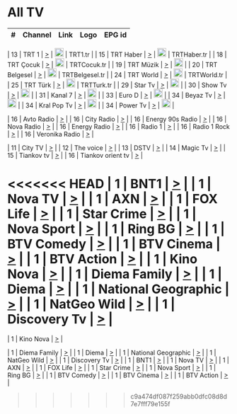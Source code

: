 <h1>All TV</h1>

| #   | Channel        | Link  | Logo | EPG id |
|:---:|:--------------:|:-----:|:----:|:------:|

| 13  | TRT 1            | [>](https://tv-trt1.medya.trt.com.tr/master.m3u8) | <img height="20" src="https://i.imgur.com/j786OLG.png"/> | TRT1.tr |
| 15  | TRT Haber        | [>](https://tv-trthaber.medya.trt.com.tr/master.m3u8) | <img height="20" src="https://i.imgur.com/OVfo8Ab.png"/> | TRTHaber.tr |
| 18  | TRT Çocuk        | [>](https://tv-trtcocuk.medya.trt.com.tr/master.m3u8) | <img height="20" src="https://i.imgur.com/QLFmD6d.png"/> | TRTCocuk.tr |
| 19  | TRT Müzik        | [>](https://tv-trtmuzik.medya.trt.com.tr/master.m3u8) | <img height="20" src="https://i.imgur.com/fIVFCEd.png"/> |
| 20  | TRT Belgesel     | [>](https://tv-trtbelgesel.medya.trt.com.tr/master.m3u8) | <img height="20" src="https://i.imgur.com/MGO87pe.png"/> | TRTBelgesel.tr |
| 24  | TRT World        | [>](https://tv-trtworld.medya.trt.com.tr/master.m3u8) | <img height="20" src="https://i.imgur.com/JEA2xpv.png"/> | TRTWorld.tr |
| 25  | TRT Türk         | [>](https://tv-trtturk.medya.trt.com.tr/master.m3u8) | <img height="20" src="https://i.imgur.com/OSTOQNw.png"/> | TRTTurk.tr |
| 29  | Star Tv   | [>](https://dogus-live.daioncdn.net/startv/startv_360p.m3u8) | <img height="20" src="https://i.imgur.com/IebUZx1.png"/> |
| 30  | Show Tv     | [>](https://ciner-live.daioncdn.net/showtv/showtv.m3u8) | <img height="20" src="https://i.imgur.com/IebUZx1.png"/> |
| 31  | Kanal 7     | [>](https://kanal7-live.daioncdn.net/kanal7/kanal7.m3u8) | <img height="20" src="https://i.imgur.com/IebUZx1.png"/> |
| 33  | Euro D    | [>](https://www.youtube.com/user/KanalD/live) | <img height="20" src="https://i.imgur.com/IebUZx1.png"/> |
| 34  | Beyaz Tv     | [>](https://beyaztv-live.daioncdn.net/beyaztv/beyaztv.m3u8) | <img height="20" src="https://i.imgur.com/IebUZx1.png"/> |
| 34  | Kral Pop Tv     | [>](https://www.youtube.com/watch?v=GuFTuKoXepw) | <img height="20" src="https://i.imgur.com/IebUZx1.png"/> |
| 34  | Power Tv     | [>](https://livetv.powerapp.com.tr/powerTV/powerhd.smil/chunklist.m3u8) | <img height="20" src="https://i.imgur.com/IebUZx1.png"/> |

| 16  | Avto Radio | [>](http://stream.metacast.eu/avtoradio.mp3.m3u) |
| 16  | City Radio | [>](http://stream.metacast.eu/city.aac.m3u) |
| 16  | Energy 90s Radio | [>](http://stream.metacast.eu/energy-90s.m3u) |
| 16  | Nova Radio | [>](http://stream.metacast.eu/nova.aac.m3u) |
| 16  | Energy Radio | [>](http://stream.metacast.eu/nrj.aac.m3u) |
| 16  | Radio 1 | [>](http://stream.metacast.eu/radio1.aac.m3u) |
| 16  | Radio 1 Rock | [>](http://stream.metacast.eu/radio1rock.aac.m3u) |
| 16  | Veronika Radio | [>](http://stream.metacast.eu/veronika.aac.m3u) |

| 11  | City TV | [>](https://tv.city.bg/play/tshls/citytv/index.m3u8) |
| 12  | The voice | [>](https://bss1.neterra.tv/thevoice/thevoice.m3u8) |
| 13  | DSTV | [>](http://46.249.95.140:8081/hls/data.m3u8) |
| 14  | Magic Tv | [>](https://bss1.neterra.tv/magictv/magictv.m3u8) |
| 15  | Tiankov tv | [>](https://streamer103.neterra.tv/tiankov-folk/live.m3u8) |
| 16  | Tiankov orient tv | [>](https://streamer103.neterra.tv/tiankov-orient/live.m3u8) |

<<<<<<< HEAD
| 1 | BNT1 | [>](https://ymkaya.xyz:42659/tv/bnt1/playlist.m3u8?wmsAuthSign=c2VydmVyX3RpbWU9Ny8zLzIwMjUgMTowNDozNiBQTSZoYXNoX3ZhbHVlPWR2QkdKSmhvK3UwMWpWbDFYQVlvbHc9PSZ2YWxpZG1pbnV0ZXM9NjA=) |
| 1 | Nova TV | [>](https://ymkaya.xyz:42659/tv/novatv/playlist.m3u8?wmsAuthSign=c2VydmVyX3RpbWU9Ny8zLzIwMjUgMTowNDo0NSBQTSZoYXNoX3ZhbHVlPXJ1NjcyNlBlaXFaVXR0a0d5Tm5acUE9PSZ2YWxpZG1pbnV0ZXM9NjA=) |
| 1 | AXN | [>](https://ymkaya.xyz:42659/tv/axn/playlist.m3u8?wmsAuthSign=c2VydmVyX3RpbWU9Ny8zLzIwMjUgMTowNDo1NSBQTSZoYXNoX3ZhbHVlPUxOR0dYQ2h5ZHhERktXY3BWZjBvVmc9PSZ2YWxpZG1pbnV0ZXM9NjA=) |
| 1 | FOX Life | [>](https://ymkaya.xyz:42659/tv/foxlife/playlist.m3u8?wmsAuthSign=c2VydmVyX3RpbWU9Ny8zLzIwMjUgMTowNTowNSBQTSZoYXNoX3ZhbHVlPWVTcHBBSlRDeGttakpCRVVYOUdFdmc9PSZ2YWxpZG1pbnV0ZXM9NjA=) |
| 1 | Star Crime | [>](https://ymkaya.xyz:42659/tv/foxcrime/playlist.m3u8?wmsAuthSign=c2VydmVyX3RpbWU9Ny8zLzIwMjUgMTowNToxNCBQTSZoYXNoX3ZhbHVlPVIxUENqbVB4NmYyVnBpRjMrVzVvTVE9PSZ2YWxpZG1pbnV0ZXM9NjA=) |
| 1 | Nova Sport | [>](https://ymkaya.xyz:42659/tv/novasport/playlist.m3u8?wmsAuthSign=c2VydmVyX3RpbWU9Ny8zLzIwMjUgMTowNToyNSBQTSZoYXNoX3ZhbHVlPTJQYmNNcDJydUhQdWUwamw3WWMxUXc9PSZ2YWxpZG1pbnV0ZXM9NjA=) |
| 1 | Ring BG | [>](https://ymkaya.xyz:42659/tv/ringbg/playlist.m3u8?wmsAuthSign=c2VydmVyX3RpbWU9Ny8zLzIwMjUgMTowNTozNSBQTSZoYXNoX3ZhbHVlPXdYR1BBdzlpMlUyZGFoeTRadzRnMEE9PSZ2YWxpZG1pbnV0ZXM9NjA=) |
| 1 | BTV Comedy | [>](https://ymkaya.xyz:42659/tv/btvcomedy/playlist.m3u8?wmsAuthSign=c2VydmVyX3RpbWU9Ny8zLzIwMjUgMTowNTo0NCBQTSZoYXNoX3ZhbHVlPUxZQW9PVEN3dmhDdkFYeittOHR5RXc9PSZ2YWxpZG1pbnV0ZXM9NjA=) |
| 1 | BTV Cinema | [>](https://ymkaya.xyz:42659/tv/btvcinema/playlist.m3u8?wmsAuthSign=c2VydmVyX3RpbWU9Ny8zLzIwMjUgMTowNTo1NCBQTSZoYXNoX3ZhbHVlPVBQRi9wV3VFK2phbWY0ZnhPVm1UWUE9PSZ2YWxpZG1pbnV0ZXM9NjA=) |
| 1 | BTV Action | [>](https://ymkaya.xyz:42659/tv/btvaction/playlist.m3u8?wmsAuthSign=c2VydmVyX3RpbWU9Ny8zLzIwMjUgMTowNjowNCBQTSZoYXNoX3ZhbHVlPVE1M0N2SUUxSFoxS3NhbGE3MnFINEE9PSZ2YWxpZG1pbnV0ZXM9NjA=) |
| 1 | Kino Nova | [>](https://ymkaya.xyz:42659/tv/kinonova/playlist.m3u8?wmsAuthSign=c2VydmVyX3RpbWU9Ny8zLzIwMjUgMTowNjoxMyBQTSZoYXNoX3ZhbHVlPWhkZGx6MTQ5aTFlSWRyaWJXRVVpVWc9PSZ2YWxpZG1pbnV0ZXM9NjA=) |
| 1 | Diema Family | [>](https://ymkaya.xyz:42659/tv/diemafamily/playlist.m3u8?wmsAuthSign=c2VydmVyX3RpbWU9Ny8zLzIwMjUgMTowNjoyMyBQTSZoYXNoX3ZhbHVlPUYzRVMwTGU3S2JKS2dBUit6bVNiSFE9PSZ2YWxpZG1pbnV0ZXM9NjA=) |
| 1 | Diema | [>](https://ymkaya.xyz:42659/tv/diema/playlist.m3u8?wmsAuthSign=c2VydmVyX3RpbWU9Ny8zLzIwMjUgMTowNjozMiBQTSZoYXNoX3ZhbHVlPUJ0bjRqWExSRVFZdFd2REU0eVQ5b3c9PSZ2YWxpZG1pbnV0ZXM9NjA=) |
| 1 | National Geographic | [>](https://ymkaya.xyz:42659/tv/natgeo/playlist.m3u8?wmsAuthSign=c2VydmVyX3RpbWU9Ny8zLzIwMjUgMTowNjo0MiBQTSZoYXNoX3ZhbHVlPVZ0WUV0VmRha0NDUnE4MnkvUmRRa3c9PSZ2YWxpZG1pbnV0ZXM9NjA=) |
| 1 | NatGeo Wild | [>](https://ymkaya.xyz:42659/tv/natgeowild/playlist.m3u8?wmsAuthSign=c2VydmVyX3RpbWU9Ny8zLzIwMjUgMTowNjo1MSBQTSZoYXNoX3ZhbHVlPVN2NGFSTmdSclV6MVRuVHc5VDBBbEE9PSZ2YWxpZG1pbnV0ZXM9NjA=) |
| 1 | Discovery Tv | [>](https://ymkaya.xyz:42659/tv/discovery/playlist.m3u8?wmsAuthSign=c2VydmVyX3RpbWU9Ny8zLzIwMjUgMTowNzowMSBQTSZoYXNoX3ZhbHVlPTNkK29YUWtyWGhEbFUrZnRxKzhWZ1E9PSZ2YWxpZG1pbnV0ZXM9NjA=) |
=======


| 1 | Kino Nova | [>](https://ymkaya.xyz:11336/tv/kinonova/playlist.m3u8?wmsAuthSign=c2VydmVyX3RpbWU9MS8yLzIwMjUgNDo0MDoyMCBBTSZoYXNoX3ZhbHVlPWlFS1FrWEtMMVRFM3l5YklUWUJQUHc9PSZ2YWxpZG1pbnV0ZXM9NjA=) |

| 1 | Diema Family | [>](https://ymkaya.xyz:11336/tv/diemafamily/playlist.m3u8?wmsAuthSign=c2VydmVyX3RpbWU9MS8yLzIwMjUgNDo0MDozMCBBTSZoYXNoX3ZhbHVlPUVUaTVKTldvZTF5WVVCM0YwL21kaXc9PSZ2YWxpZG1pbnV0ZXM9NjA=) |
| 1 | Diema | [>](https://ymkaya.xyz:11336/tv/diema/playlist.m3u8?wmsAuthSign=c2VydmVyX3RpbWU9MS8yLzIwMjUgNDo0MDo0MCBBTSZoYXNoX3ZhbHVlPVlYMWVJT2NuUjNpUTBsaytEUFFOS2c9PSZ2YWxpZG1pbnV0ZXM9NjA=) |
| 1 | National Geographic | [>](https://ymkaya.xyz:11336/tv/natgeo/playlist.m3u8?wmsAuthSign=c2VydmVyX3RpbWU9MS8yLzIwMjUgNDo0MTo0MSBBTSZoYXNoX3ZhbHVlPTJQTlVmcG5nYWx0M013eUhGRGxnd0E9PSZ2YWxpZG1pbnV0ZXM9NjA=) |
| 1 | NatGeo Wild | [>](https://ymkaya.xyz:11336/tv/natgeowild/playlist.m3u8?wmsAuthSign=c2VydmVyX3RpbWU9MS8yLzIwMjUgNDo0MTo1MSBBTSZoYXNoX3ZhbHVlPVl1OXZaTTliN0hGWEN3eDBYd1duNkE9PSZ2YWxpZG1pbnV0ZXM9NjA=) |
| 1 | Discovery Tv | [>](https://ymkaya.xyz:11336/tv/discovery/playlist.m3u8?wmsAuthSign=c2VydmVyX3RpbWU9MS8yLzIwMjUgNDo0MjowMSBBTSZoYXNoX3ZhbHVlPWtBQmdLNlY2RmQwWElzMVYzSDJyVkE9PSZ2YWxpZG1pbnV0ZXM9NjA=) |
| 1 | BNT1 | [>](https://ymkaya.xyz:11336/tv/bnt1/playlist.m3u8?wmsAuthSign=c2VydmVyX3RpbWU9MS8yLzIwMjUgNDozODozOCBBTSZoYXNoX3ZhbHVlPVVrMVlRQXpJWlhYeUh6ZFVpSC9NMUE9PSZ2YWxpZG1pbnV0ZXM9NjA=) |
| 1 | Nova TV | [>](https://ymkaya.xyz:11336/tv/novatv/playlist.m3u8?wmsAuthSign=c2VydmVyX3RpbWU9MS8yLzIwMjUgNDozODo0OCBBTSZoYXNoX3ZhbHVlPUVxQjh1a0ZzYkVGZU8zZDFGTzdreVE9PSZ2YWxpZG1pbnV0ZXM9NjA=) |
| 1 | AXN | [>](https://ymkaya.xyz:11336/tv/axn/playlist.m3u8?wmsAuthSign=c2VydmVyX3RpbWU9MS8yLzIwMjUgNDozODo1OCBBTSZoYXNoX3ZhbHVlPUpkWStGY1hkNXhaOVpPZ0thQ0FZL3c9PSZ2YWxpZG1pbnV0ZXM9NjA=) |
| 1 | FOX Life | [>](https://ymkaya.xyz:11336/tv/foxlife/playlist.m3u8?wmsAuthSign=c2VydmVyX3RpbWU9MS8yLzIwMjUgNDozOToxMCBBTSZoYXNoX3ZhbHVlPWt1ZDc1T3AzYlZDTjJnSy9TU0xJZlE9PSZ2YWxpZG1pbnV0ZXM9NjA=) |
| 1 | Star Crime | [>](https://ymkaya.xyz:11336/tv/foxcrime/playlist.m3u8?wmsAuthSign=c2VydmVyX3RpbWU9MS8yLzIwMjUgNDozOToyMCBBTSZoYXNoX3ZhbHVlPXIwVU45Nm9FR1l2enNkTG9TanBxbmc9PSZ2YWxpZG1pbnV0ZXM9NjA=) |
| 1 | Nova Sport | [>](https://ymkaya.xyz:11336/tv/novasport/playlist.m3u8?wmsAuthSign=c2VydmVyX3RpbWU9MS8yLzIwMjUgNDozOTozMCBBTSZoYXNoX3ZhbHVlPXlSZ0UxazVaM0xhSmc0NmR4T0c1T2c9PSZ2YWxpZG1pbnV0ZXM9NjA=) |
| 1 | Ring BG | [>](https://ymkaya.xyz:11336/tv/ringbg/playlist.m3u8?wmsAuthSign=c2VydmVyX3RpbWU9MS8yLzIwMjUgNDozOTo0MCBBTSZoYXNoX3ZhbHVlPTR4aUlFNHVUYWN4enY1WkVuOFZma2c9PSZ2YWxpZG1pbnV0ZXM9NjA=) |
| 1 | BTV Comedy | [>](https://ymkaya.xyz:11336/tv/btvcomedy/playlist.m3u8?wmsAuthSign=c2VydmVyX3RpbWU9MS8yLzIwMjUgNDozOTo1MCBBTSZoYXNoX3ZhbHVlPUtrMTJ2RHNTTUU1RFp1ZkVOdXFSK3c9PSZ2YWxpZG1pbnV0ZXM9NjA=) |
| 1 | BTV Cinema | [>](https://ymkaya.xyz:11336/tv/btvcinema/playlist.m3u8?wmsAuthSign=c2VydmVyX3RpbWU9MS8yLzIwMjUgNDozOTo1OSBBTSZoYXNoX3ZhbHVlPTZWcU9FZW56cG1NM1lrYy8xNE5NeHc9PSZ2YWxpZG1pbnV0ZXM9NjA=) |
| 1 | BTV Action | [>](https://ymkaya.xyz:11336/tv/btvaction/playlist.m3u8?wmsAuthSign=c2VydmVyX3RpbWU9MS8yLzIwMjUgNDo0MDoxMCBBTSZoYXNoX3ZhbHVlPUlDd0ErRkZVWThyMVZwR3c2REdGZ3c9PSZ2YWxpZG1pbnV0ZXM9NjA=) |
>>>>>>> c9a474df087f259abb0dfc08d8d7e7fff79e155f
